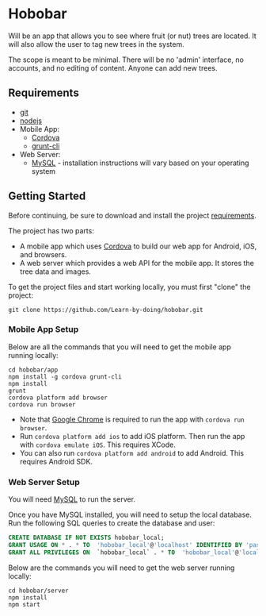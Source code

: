 # Hobobar

Will be an app that allows you to see where fruit (or nut) trees are located. It will also allow the user to tag new trees in the system.

The scope is meant to be minimal. There will be no 'admin' interface, no accounts, and no editing of content. Anyone can add new trees.


## Requirements

* [git](https://git-scm.com/)
* [nodejs](https://nodejs.org/en/)
* Mobile App:
  * [Cordova](https://cordova.apache.org/)
  * [grunt-cli](https://gruntjs.com/getting-started)
* Web Server:
  * [MySQL](https://www.mysql.com/) - installation instructions will vary based on your operating system


## Getting Started 

Before continuing, be sure to download and install the project [requirements](#requirements).

The project has two parts:
* A mobile app which uses [Cordova](https://cordova.apache.org/) to build our web app for Android, iOS, and browsers.
* A web server which provides a web API for the mobile app. It stores the tree data and images.

To get the project files and start working locally, you must first "clone" the project:
```
git clone https://github.com/Learn-by-doing/hobobar.git
```

### Mobile App Setup

Below are all the commands that you will need to get the mobile app running locally:
```
cd hobobar/app
npm install -g cordova grunt-cli
npm install
grunt
cordova platform add browser
cordova run browser
```
* Note that [Google Chrome](https://www.google.com/chrome/) is required to run the app with `cordova run browser`.
* Run `cordova platform add ios` to add iOS platform. Then run the app with `cordova emulate iOS`. This requires XCode.
* You can also run `cordova platform add android` to add Android. This requires Android SDK.


### Web Server Setup

You will need [MySQL](https://www.mysql.com/) to run the server.

Once you have MySQL installed, you will need to setup the local database. Run the following SQL queries to create the database and user:
```sql
CREATE DATABASE IF NOT EXISTS hobobar_local;
GRANT USAGE ON * . * TO  'hobobar_local'@'localhost' IDENTIFIED BY 'password' WITH MAX_QUERIES_PER_HOUR 0 MAX_CONNECTIONS_PER_HOUR 0 MAX_UPDATES_PER_HOUR 0 MAX_USER_CONNECTIONS 0 ;
GRANT ALL PRIVILEGES ON  `hobobar_local` . * TO  'hobobar_local'@'localhost';
```

Below are the commands you will need to get the web server running locally:
```
cd hobobar/server
npm install
npm start
```
